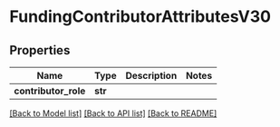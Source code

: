 # FundingContributorAttributesV30

## Properties
Name | Type | Description | Notes
------------ | ------------- | ------------- | -------------
**contributor_role** | **str** |  | 

[[Back to Model list]](../README.md#documentation-for-models) [[Back to API list]](../README.md#documentation-for-api-endpoints) [[Back to README]](../README.md)

